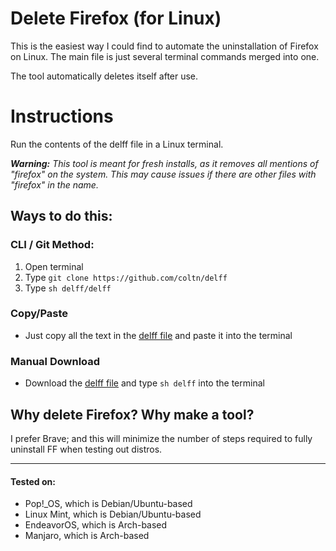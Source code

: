 # Delete Firefox (for Linux)

This is the easiest way I could find to automate the uninstallation of Firefox on Linux.
The main file is just several terminal commands merged into one.

The tool automatically deletes itself after use.

# Instructions

Run the contents of the delff file in a Linux terminal.

***Warning:** This tool is meant for fresh installs, as it removes all mentions of "firefox" on the system. This may cause issues if there are other files with "firefox" in the name.*

## Ways to do this:

### CLI / Git Method:

1. Open terminal
2. Type `git clone https://github.com/coltn/delff`
3. Type `sh delff/delff`

### Copy/Paste

* Just copy all the text in the [delff file](https://github.com/coltn/delff/blob/main/delff "delff") and paste it into the terminal

### Manual Download

* Download the [delff file](https://raw.githubusercontent.com/coltn/delff/main/delff "delff") and type `sh delff` into the terminal

## Why delete Firefox? Why make a tool?
I prefer Brave; and this will minimize the number of steps required to fully uninstall FF when testing out distros.

---

#### Tested on:
* Pop!\_OS, which is Debian/Ubuntu-based
* Linux Mint, which is Debian/Ubuntu-based
* EndeavorOS, which is Arch-based
* Manjaro, which is Arch-based
